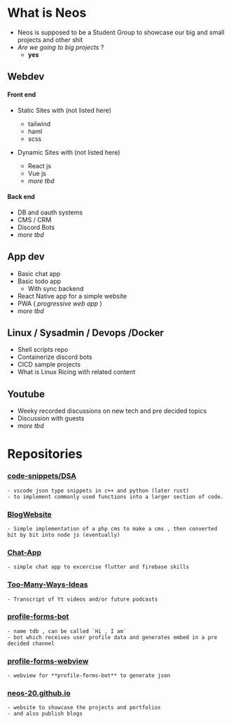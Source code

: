 # What is Neos

* Neos is supposed to be a Student Group to showcase our big and small projects and other shit
* _Are we going to big projects_ ?
	* **yes**


## Webdev 

#### Front end

* Static Sites with (not listed here) 
  * tailwind
  * haml
  * scss
  
* Dynamic Sites with (not listed here)
  * React js 
  * Vue js
  * _more tbd_

####  Back end 
* DB and oauth systems
* CMS / CRM
* Discord Bots
* _more tbd_

## App dev
* Basic chat app
* Basic todo app
    * With sync backend
* React Native app for a simple website
* PWA ( _progressive web app_ )
* _more tbd_

## Linux / Sysadmin / Devops /Docker

* Shell scripts repo
* Containerize discord bots
* CICD sample projects
* What is Linux Ricing with related content

## Youtube
* Weeky recorded discussions on new tech and pre decided topics
* Discussion with guests
* _more tbd_

# Repositories

### [code-snippets/DSA](https://github.com/neos-20/cp-snippets)
    - vscode json type snippets in c++ and python (later rust)
    - to implement commonly used functions into a larger section of code.

### [BlogWebsite](https://github.com/neos-20/learn-simpleCRM)
    - Simple implementation of a php cms to make a cms , then converted bit by bit into node js (eventually)

### [Chat-App](https://github.com/neos-20/BlogWebsite)
    - simple chat app to excercise flutter and firebase skills

### [Too-Many-Ways-Ideas](https://github.com/neos-20/Too-Many-Ways-Ideas)
    - Transcript of Yt videos and/or future podcasts

### [profile-forms-bot](https://github.com/neos-20/profile-forms-bot)
    - name tdb , can be called `Hi , I am`
    - bot which receives user profile data and generates embed in a pre decided channel
    
### [profile-forms-webview](https://github.com/neos-20/profile-forms-webview)
    - webview for **profile-forms-bot** to generate json

### [neos-20.github.io](https://github.com/neos-20/neos-20.github.io)
    - website to showcase the projects and portfolios
    - and also publish blogs

  


